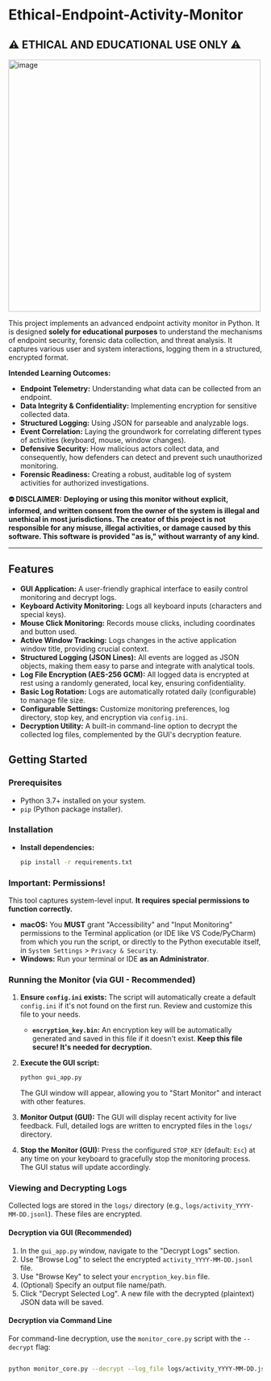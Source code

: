 # Ethical-Endpoint-Activity-Monitor

## ⚠️ ETHICAL AND EDUCATIONAL USE ONLY ⚠️

<img width="500" height="500" alt="image" src="https://github.com/user-attachments/assets/415645a0-69eb-4fe6-b028-a6885b227b31" />


This project implements an advanced endpoint activity monitor in Python. It is designed **solely for educational purposes** to understand the mechanisms of endpoint security, forensic data collection, and threat analysis. It captures various user and system interactions, logging them in a structured, encrypted format.

**Intended Learning Outcomes:**

* **Endpoint Telemetry:** Understanding what data can be collected from an endpoint.
* **Data Integrity & Confidentiality:** Implementing encryption for sensitive collected data.
* **Structured Logging:** Using JSON for parseable and analyzable logs.
* **Event Correlation:** Laying the groundwork for correlating different types of activities (keyboard, mouse, window changes).
* **Defensive Security:** How malicious actors collect data, and consequently, how defenders can detect and prevent such unauthorized monitoring.
* **Forensic Readiness:** Creating a robust, auditable log of system activities for authorized investigations.

**⛔ DISCLAIMER:**
**Deploying or using this monitor without explicit, informed, and written consent from the owner of the system is illegal and unethical in most jurisdictions. The creator of this project is not responsible for any misuse, illegal activities, or damage caused by this software. This software is provided "as is," without warranty of any kind.**

---

## Features

* **GUI Application:** A user-friendly graphical interface to easily control monitoring and decrypt logs.
* **Keyboard Activity Monitoring:** Logs all keyboard inputs (characters and special keys).
* **Mouse Click Monitoring:** Records mouse clicks, including coordinates and button used.
* **Active Window Tracking:** Logs changes in the active application window title, providing crucial context.
* **Structured Logging (JSON Lines):** All events are logged as JSON objects, making them easy to parse and integrate with analytical tools.
* **Log File Encryption (AES-256 GCM):** All logged data is encrypted at rest using a randomly generated, local key, ensuring confidentiality.
* **Basic Log Rotation:** Logs are automatically rotated daily (configurable) to manage file size.
* **Configurable Settings:** Customize monitoring preferences, log directory, stop key, and encryption via `config.ini`.
* **Decryption Utility:** A built-in command-line option to decrypt the collected log files, complemented by the GUI's decryption feature.

## Getting Started

### Prerequisites

* Python 3.7+ installed on your system.
* `pip` (Python package installer).

### Installation

* **Install dependencies:**
    ```bash
    pip install -r requirements.txt
    ```

### Important: Permissions!

This tool captures system-level input. **It requires special permissions to function correctly.**

* **macOS:** You **MUST** grant "Accessibility" and "Input Monitoring" permissions to the Terminal application (or IDE like VS Code/PyCharm) from which you run the script, or directly to the Python executable itself, in `System Settings` > `Privacy & Security`.
* **Windows:** Run your terminal or IDE **as an Administrator**.

### Running the Monitor (via GUI - Recommended)

1.  **Ensure `config.ini` exists:**
    The script will automatically create a default `config.ini` if it's not found on the first run. Review and customize this file to your needs.
    * **`encryption_key.bin`:** An encryption key will be automatically generated and saved in this file if it doesn't exist. **Keep this file secure! It's needed for decryption.**

2.  **Execute the GUI script:**
    ```bash
    python gui_app.py
    ```
    The GUI window will appear, allowing you to "Start Monitor" and interact with other features.

3.  **Monitor Output (GUI):**
    The GUI will display recent activity for live feedback. Full, detailed logs are written to encrypted files in the `logs/` directory.

4.  **Stop the Monitor (GUI):**
    Press the configured `STOP_KEY` (default: `Esc`) at any time on your keyboard to gracefully stop the monitoring process. The GUI status will update accordingly.

### Viewing and Decrypting Logs

Collected logs are stored in the `logs/` directory (e.g., `logs/activity_YYYY-MM-DD.jsonl`). These files are encrypted.

#### Decryption via GUI (Recommended)

1.  In the `gui_app.py` window, navigate to the "Decrypt Logs" section.
2.  Use "Browse Log" to select the encrypted `activity_YYYY-MM-DD.jsonl` file.
3.  Use "Browse Key" to select your `encryption_key.bin` file.
4.  (Optional) Specify an output file name/path.
5.  Click "Decrypt Selected Log". A new file with the decrypted (plaintext) JSON data will be saved.

#### Decryption via Command Line

For command-line decryption, use the `monitor_core.py` script with the `--decrypt` flag:

```bash

python monitor_core.py --decrypt --log_file logs/activity_YYYY-MM-DD.jsonl --key_file encryption_key.bin --output_file decrypted_activity_YYYY-MM-DD.jsonl

